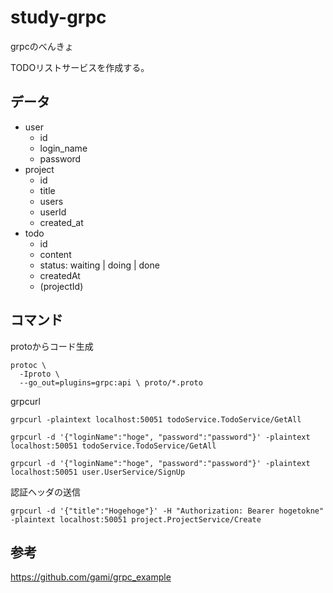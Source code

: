 # study-grpc

grpcのべんきょ

TODOリストサービスを作成する。

## データ

- user
  - id
  - login_name
  - password
- project
  - id
  - title
  - users
  - userId
  - created_at
- todo
  - id
  - content
  - status: waiting | doing | done
  - createdAt
  - (projectId)

## コマンド

protoからコード生成

```shell
protoc \
  -Iproto \
  --go_out=plugins=grpc:api \ proto/*.proto
```

grpcurl

```shell
grpcurl -plaintext localhost:50051 todoService.TodoService/GetAll
```

```shell
grpcurl -d '{"loginName":"hoge", "password":"password"}' -plaintext localhost:50051 todoService.TodoService/GetAll
```

```shell
grpcurl -d '{"loginName":"hoge", "password":"password"}' -plaintext localhost:50051 user.UserService/SignUp
```

認証ヘッダの送信

```shell
grpcurl -d '{"title":"Hogehoge"}' -H "Authorization: Bearer hogetokne" -plaintext localhost:50051 project.ProjectService/Create
```


## 参考

https://github.com/gami/grpc_example
